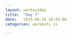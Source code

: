 ```yaml
---
layout: workoutApp
title:  "Day 7"
date:   2015-08-29 18:43:00
categories: workouts js

---
```


<script type="text/javascript">
    function get_exercises(){
        var library = exerciseLibrary();
        var exercises = [];

        for(var i=0; i<3; i++){
            exercises.push({exercise: library.trunkRotations, time: 20, reps: 0});
            exercises.push({exercise: library.itbRolls, time: 10, reps: 0});
            exercises.push({exercise: library.itbRolls, time: 10, reps: 0});
            exercises.push({exercise: library.steamEngine, time: 20, reps: 0});
            exercises.push({exercise: library.squats, time: 0, reps: 10});
            exercises.push({exercise: library.squats, time: 0, reps: 10});
        }
                         
        for(var i=0;i<3;i++){
            exercises.push({exercise: library.sideCrunches, time: 30, reps: 0});
            exercises.push({exercise: library.toeTouches, time: 30, reps: 0});
            exercises.push({exercise: library.pushups, time: 20, reps: 0});
            exercises.push({exercise: library.sideHipRaises, time: 15, reps: 0});
            exercises.push({exercise: library.sideHipRaises, time: 15, reps: 0});
            exercises.push({exercise: library.backThings, time: 30, reps: 0});
            exercises.push({exercise: library.russianTwists, time: 30, reps: 0});
            exercises.push({exercise: library.plank, time: 40, reps: 0});
            exercises.push({exercise: library.rest,  time: 30, reps: 10});
        };
        exercises.pop();
        return exercises;
    }
</script>
